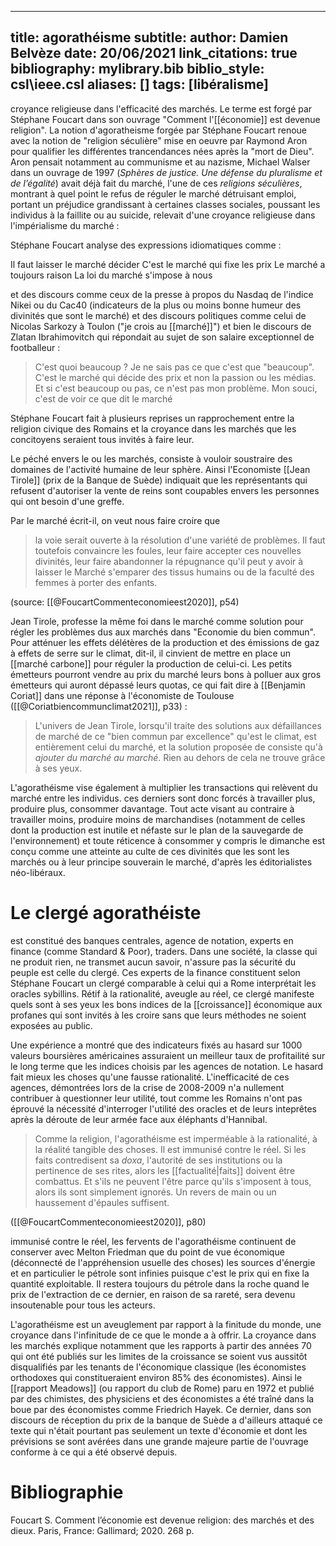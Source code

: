 
---
title: agorathéisme
subtitle:
author: Damien Belvèze
date: 20/06/2021
link_citations: true
bibliography: mylibrary.bib
biblio_style: csl\ieee.csl
aliases: []
tags: [libéralisme]
---

croyance religieuse dans l'efficacité des marchés. Le terme est forgé par Stéphane Foucart dans son ouvrage "Comment l'[[économie]] est devenue religion". La notion d'agoratheisme forgée par Stéphane Foucart renoue avec la notion de "religion séculière" mise en oeuvre par Raymond Aron pour qualifier les différentes trancendances nées après la "mort de Dieu". Aron pensait notamment au communisme et au nazisme, Michael Walser dans un ouvrage de 1997 (_Sphères de justice. Une défense du pluralisme et de l’égalité_) avait déjà fait du marché, l'une de ces *religions séculières*, montrant à quel point le refus de réguler le marché détruisant emploi, portant un préjudice grandissant à certaines classes sociales, poussant les individus à la faillite ou au suicide, relevait d'une croyance religieuse dans l'impérialisme du marché : 



Stéphane Foucart analyse des expressions idiomatiques comme : 

Il faut laisser le marché décider
C'est le marché qui fixe les prix
Le marché a toujours raison
La loi du marché s'impose à nous

et des discours comme ceux de la presse à propos du Nasdaq de l'indice Nikei ou du Cac40 (indicateurs de la plus ou moins bonne humeur des divinités que sont le marché) et des discours politiques comme celui de Nicolas Sarkozy à Toulon ("je crois au [[marché]]") et bien le discours de Zlatan Ibrahimovitch qui répondait au sujet de son salaire exceptionnel de footballeur : 

> C'est quoi beaucoup ? Je ne sais pas ce que c'est que "beaucoup".  C'est le marché qui décide des prix et non la passion ou les médias. Et si c'est beaucoup ou pas, ce n'est pas mon problème. Mon souci, c'est de voir ce que dit le marché

Stéphane Foucart fait à plusieurs reprises un rapprochement entre la religion civique des Romains et la croyance dans les marchés que les concitoyens seraient tous invités à faire leur. 

Le péché envers le ou les marchés, consiste à vouloir soustraire des domaines de l'activité humaine de leur sphère. Ainsi l'Economiste [[Jean Tirole]] (prix de la Banque de Suède) indiquait que les représentants qui refusent d'autoriser la vente de reins sont coupables envers les personnes qui ont besoin d'une greffe. 

Par le marché écrit-il, on veut nous faire croire que 

> la voie serait ouverte à la résolution d'une variété de problèmes. Il faut toutefois convaincre les foules, leur faire accepter ces nouvelles divinités, leur faire abandonner la répugnance qu'il peut y avoir à laisser le Marché s'emparer des tissus humains ou de la faculté des femmes à porter des enfants.

(source: [[@FoucartCommenteconomieest2020]], p54)

Jean Tirole, professe la même foi dans le marché comme solution pour régler les problèmes dus aux marchés dans "Economie du bien commun". Pour atténuer les effets délétères de la production et des émissions de gaz à effets de serre sur le climat, dit-il, il cinvient de mettre en place un [[marché carbone]] pour réguler la production de celui-ci. Les petits émetteurs pourront vendre au prix du marché leurs bons à polluer aux gros émetteurs qui auront dépassé leurs quotas, ce qui fait dire à [[Benjamin Coriat]] dans une réponse à l'économiste de Toulouse ([[@Coriatbiencommunclimat2021]], p33) : 

> L'univers de Jean Tirole, lorsqu'il traite des solutions aux défaillances de marché de ce "bien commun par excellence" qu'est le climat, est entièrement celui du marché, et la solution proposée de consiste qu'à *ajouter du marché au marché*. Rien au dehors de cela ne trouve grâce à ses yeux. 


L'agorathéisme vise également à multiplier les transactions qui relèvent du marché entre les individus. ces derniers sont donc forcés à travailler plus, produire plus, consommer davantage. 
Tout acte visant au contraire à travailler moins, produire moins de marchandises (notamment de celles dont la production est inutile et néfaste sur le plan de la sauvegarde de l'environnement) et toute réticence à consommer y compris le dimanche est conçu comme une atteinte au culte de ces divinités que les sont les marchés ou à leur principe souverain le marché, d'après les éditorialistes néo-libéraux.

# Le clergé agorathéiste

est constitué des banques centrales,  agence de notation, experts en finance (comme Standard & Poor), traders. 
Dans une société, la classe qui ne produit rien, ne transmet aucun savoir, n'assure pas la sécurité du peuple est celle du clergé. Ces experts de la finance constituent selon Stéphane Foucart un clergé comparable à celui qui a Rome interprétait les oracles sybillins. 
Rétif à la rationalité, aveugle au réel, ce clergé manifeste quels sont à ses yeux les bons indices de la [[croissance]] économique aux profanes qui sont invités à les croire sans que leurs méthodes ne soient exposées au public. 

Une expérience a montré que des indicateurs fixés au hasard sur 1000 valeurs boursières américaines assuraient un meilleur taux de profitailité sur le long terme que les indices choisis par les agences de notation. Le hasard fait mieux les choses qu'une fausse rationalité. L'inefficacité de ces agences, démontrées lors de la crise de 2008-2009 n'a nullement contribuer à questionner leur utilité, tout comme les Romains n'ont pas éprouvé la nécessité d'interroger l'utilité des oracles et de leurs inteprêtes après la déroute de leur armée face aux éléphants d'Hannibal. 

>  Comme la religion, l'agorathéisme est imperméable à la rationalité, à la réalité tangible des choses. Il est immunisé contre le réel. Si les faits contredisent sa *doxa*, l'autorité de ses institutions ou la pertinence de ses rites, alors les [[factualité|faits]] doivent être combattus. Et s'ils ne peuvent l'être parce qu'ils s'imposent à tous, alors ils sont simplement ignorés. Un revers de main ou un haussement d'épaules suffisent. 

([[@FoucartCommenteconomieest2020]], p80)


immunisé contre le réel, les fervents de l'agorathéisme continuent de conserver avec Melton Friedman que du point de vue économique (déconnecté de l'appréhension usuelle des choses) les sources d'énergie et en particulier le pétrole sont infinies puisque c'est le prix qui en fixe la quantité exploitable. Il restera toujours du pétrole dans la roche quand le prix de l'extraction de ce dernier, en raison de sa rareté, sera devenu insoutenable pour tous les acteurs. 

L'agorathéisme est un aveuglement par rapport à la finitude du monde, une croyance dans l'infinitude de ce que le monde a à offrir. 
La croyance dans les marchés explique notamment que les rapports à partir des années 70 qui ont été publiés sur les limites de la croissance se soient vus aussitôt disqualifiés par les tenants de l'économique classique (les économistes orthodoxes qui constitueraient environ 85% des économistes). Ainsi le [[rapport Meadows]] (ou rapport du club de Rome) paru en 1972 et publié par des chimistes, des physiciens et des économistes a été traîné dans la boue par des économistes comme Friedrich Hayek. Ce dernier, dans son discours de réception du prix de la banque de Suède a d'ailleurs attaqué ce texte qui n'était pourtant pas seulement un texte d'économie et dont les prévisions se sont avérées dans une grande majeure partie de l'ouvrage conforme à ce qui a été observé depuis.



# Bibliographie

Foucart S. Comment l’économie est devenue religion: des marchés et des dieux. Paris, France: Gallimard; 2020. 268 p.


